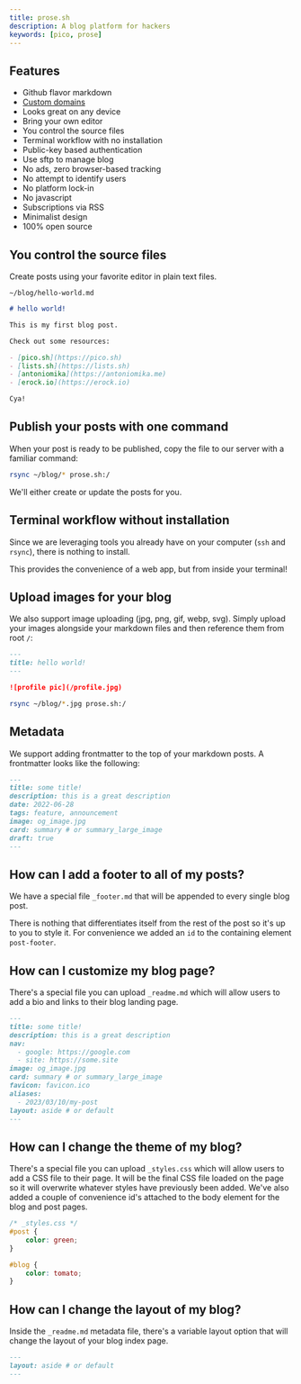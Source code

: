 ```yaml
---
title: prose.sh
description: A blog platform for hackers
keywords: [pico, prose]
---
```


## Features

- Github flavor markdown
- [Custom domains](/custom-domains#prosesh)
- Looks great on any device
- Bring your own editor
- You control the source files
- Terminal workflow with no installation
- Public-key based authentication
- Use sftp to manage blog
- No ads, zero browser-based tracking
- No attempt to identify users
- No platform lock-in
- No javascript
- Subscriptions via RSS
- Minimalist design
- 100% open source

## You control the source files

Create posts using your favorite editor in plain text files.

`~/blog/hello-world.md`

```md
# hello world!

This is my first blog post.

Check out some resources:

- [pico.sh](https://pico.sh)
- [lists.sh](https://lists.sh)
- [antoniomika](https://antoniomika.me)
- [erock.io](https://erock.io)

Cya!
```

## Publish your posts with one command

When your post is ready to be published, copy the file to our server with a
familiar command:

```bash
rsync ~/blog/* prose.sh:/
```

We'll either create or update the posts for you.

## Terminal workflow without installation

Since we are leveraging tools you already have on your computer (`ssh` and
`rsync`), there is nothing to install.

This provides the convenience of a web app, but from inside your terminal!

## Upload images for your blog

We also support image uploading (jpg, png, gif, webp, svg). Simply upload your
images alongside your markdown files and then reference them from root `/`:

```md
---
title: hello world!
---

![profile pic](/profile.jpg)
```

```bash
rsync ~/blog/*.jpg prose.sh:/
```

## Metadata

We support adding frontmatter to the top of your markdown posts. A frontmatter
looks like the following:

```md
---
title: some title!
description: this is a great description
date: 2022-06-28
tags: feature, announcement
image: og_image.jpg
card: summary # or summary_large_image
draft: true
---
```

## How can I add a footer to all of my posts?

We have a special file `_footer.md` that will be appended to every single blog
post.

There is nothing that differentiates itself from the rest of the post so it's up
to you to style it. For convenience we added an `id` to the containing element
`post-footer`.

## How can I customize my blog page?

There's a special file you can upload `_readme.md` which will allow users to add
a bio and links to their blog landing page.

```md
---
title: some title!
description: this is a great description
nav:
  - google: https://google.com
  - site: https://some.site
image: og_image.jpg
card: summary # or summary_large_image
favicon: favicon.ico
aliases:
  - 2023/03/10/my-post
layout: aside # or default
---
```

## How can I change the theme of my blog?

There's a special file you can upload `_styles.css` which will allow users to
add a CSS file to their page. It will be the final CSS file loaded on the page
so it will overwrite whatever styles have previously been added. We've also
added a couple of convenience id's attached to the body element for the blog and
post pages.

```css
/* _styles.css */
#post {
    color: green;
}

#blog {
    color: tomato;
}
```

## How can I change the layout of my blog?

Inside the `_readme.md` metadata file, there's a variable layout option that
will change the layout of your blog index page.

```md
---
layout: aside # or default
---
```
